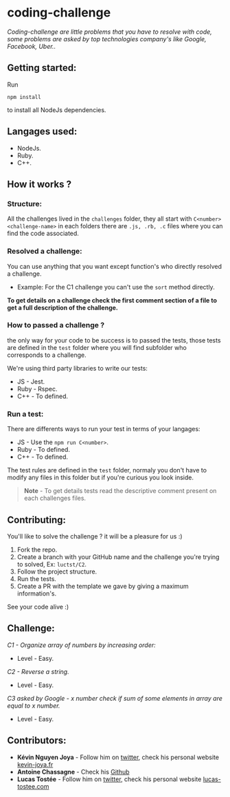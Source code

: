 # coding-challenge
*Coding-challenge are little problems that you have to resolve with code, some problems are asked by top technologies company's like Google, Facebook, Uber..*

## Getting started:
Run
```
npm install
```
to install all NodeJs dependencies.

## Langages used:
* NodeJs.
* Ruby.
* C++.

## How it works ? 
### Structure:
All the challenges lived in the `challenges` folder, they all start with `C<number><challenge-name>` in each folders there are `.js, .rb, .c` files where you can find the code associated.

### Resolved a challenge:
You can use anything that you want except function's who directly resolved a challenge.
* Example: For the C1 challenge you can't use the `sort` method directly.

**To get details on a challenge check the first comment section of a file to get a full description of the challenge.**

### How to passed a challenge ?
the only way for your code to be success is to passed the tests, those tests are defined in the `test` folder where you will find subfolder who corresponds to a challenge.

We're using third party libraries to write our tests:
* JS - Jest.
* Ruby - Rspec.
* C++ - To defined.

### Run a test:
There are differents ways to run your test in terms of your langages:

* JS - Use the `npm run C<number>`.
* Ruby - To defined.
* C++ - To defined.

The test rules are defined in the `test` folder, normaly you don't have to modify any files in this folder but if you're curious you look inside.
> **Note** - To get details tests read the descriptive comment present on each challenges files.

## Contributing:
You'll like to solve the challenge ? it will be a pleasure for us :)

1. Fork the repo.
2. Create a branch with your GitHub name and the challenge you're trying to solved, Ex: `luctst/C2`.
3. Follow the project structure.
4. Run the tests.
5. Create a PR with the template we gave by giving a maximum information's.

See your code alive :)

## Challenge:
*C1 - Organize array of numbers by increasing order:*
* Level - Easy.

*C2 - Reverse a string.*
* Level - Easy.

*C3 asked by Google - x number check if sum of some elements in array are equal to x number.*
* Level - Easy.

## Contributors:
* **Kévin Nguyen Joya** - Follow him on [twitter](https://twitter.com/kvinjya?lang=fr), check his personal website [kevin-joya.fr](http://kevin-joya.fr/)
* **Antoine Chassagne** - Check his [Github](https://github.com/antoinechassagne)
* **Lucas Tostée** - Follow him on [twitter](https://twitter.com/ltostee), check his personal website [lucas-tostee.com](https://www.lucas-tostee.com)
